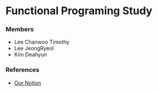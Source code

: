 # Functional Programing Study
### Members
* Lee Chanwoo Timothy <br>
* Lee JeongRyeol <br>
* Kim Deahyun <br>


### References
* [Our Notion](https://www.notion.so/eastudy/Phase-000-Introduction-2695152ee8b846aba9ffb8e7c051f91a)

